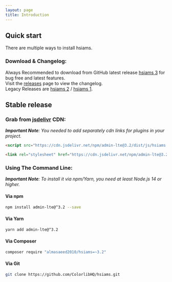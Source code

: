 ```yaml
---
layout: page
title: Introduction
---
```


## Quick start
There are multiple ways to install hsiams.

### Download & Changelog:
Always Recommended to download from GitHub latest release [hsiams 3](https://github.com/ColorlibHQ/hsiams/releases/latest) for bug free and latest features.\
Visit the [releases](https://github.com/ColorlibHQ/hsiams/releases) page to view the changelog.\
Legacy Releases are [hsiams 2](https://github.com/ColorlibHQ/hsiams/releases/tag/v2.4.18) / [hsiams 1](https://github.com/ColorlibHQ/hsiams/releases/tag/1.3.1).

## Stable release
### Grab from [jsdelivr](https://www.jsdelivr.com/package/npm/admin-lte) CDN:
_**Important Note**: You needed to add separately cdn links for plugins in your project._
```html
<script src="https://cdn.jsdelivr.net/npm/admin-lte@3.2/dist/js/hsiams.min.js"></script>
```
```html
<link rel="stylesheet" href="https://cdn.jsdelivr.net/npm/admin-lte@3.2/dist/css/hsiams.min.css">
```
### Using The Command Line:
_**Important Note**: To install it via npm/Yarn, you need at least Node.js 14 or higher._
#### Via npm
```bash
npm install admin-lte@^3.2 --save
```
#### Via Yarn
```bash
yarn add admin-lte@^3.2
```
#### Via Composer
```bash
composer require "almasaeed2010/hsiams=~3.2"
```
#### Via Git
```bash
git clone https://github.com/ColorlibHQ/hsiams.git
```
